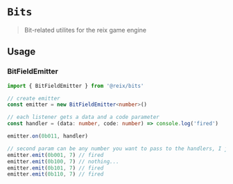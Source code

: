 # `Bits`

> Bit-related utilites for the reix game engine

## Usage

### BitFieldEmitter

```ts
import { BitFieldEmitter } from '@reix/bits'

// create emitter
const emitter = new BitFieldEmitter<number>()

// each listener gets a data and a code parameter
const handler = (data: number, code: number) => console.log('fired')

emitter.on(0b011, handler)

// second param can be any number you want to pass to the handlers, I just like the digit 7:)
emitter.emit(0b001, 7) // fired
emitter.emit(0b100, 7) // nothing...
emitter.emit(0b101, 7) // fired
emitter.emit(0b110, 7) // fired
```
